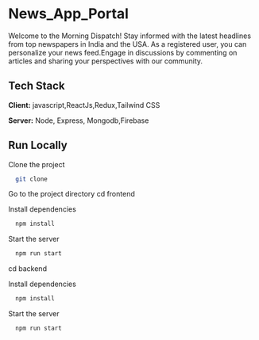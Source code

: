 # News_App_Portal

Welcome to the Morning Dispatch! Stay informed with the latest headlines from top newspapers in India and the USA. As a registered user, you can personalize your news feed.Engage in discussions by commenting on articles and sharing your perspectives with our community.

## Tech Stack

**Client:** javascript,ReactJs,Redux,Tailwind CSS

**Server:** Node, Express, Mongodb,Firebase

## Run Locally

Clone the project

```bash
  git clone  
```

Go to the project directory
cd frontend

Install dependencies 

```bash
  npm install
```

Start the server

```bash
  npm run start
```

cd backend

Install dependencies  

```bash
  npm install
```

Start the server

```bash
  npm run start
```
